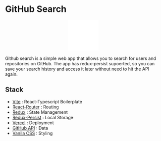 # GitHub Search

<p align="center">
<img src="./src/assets/github-mark-white.svg" width="100px" alt="GitHub Logo">
</p>

Github search is a simple web app that allows you to search for users and repositories on GitHub. The app has redux-persist supoerted, so you can save your search history and access it later without need to hit the API again.

## Stack

- [Vite]('https://vitejs.dev/') : React-Typescript Boilerplate
- [React-Router]('https://reactrouter.com') : Routing
- [Redux]('https://redux-toolkit.js.org/') : State Management
- [Redux-Persist]('https://github.com/rt2zz/redux-persist') : Local Storage
- [Vercel]('https://vercel.com/') : Deployment
- [GitHub API]('https://docs.github.com/en/rest/search/search?apiVersion=2022-11-28') : Data
- [Vanila CSS]('https://developer.mozilla.org/en-US/docs/Web/CSS') : Styling
